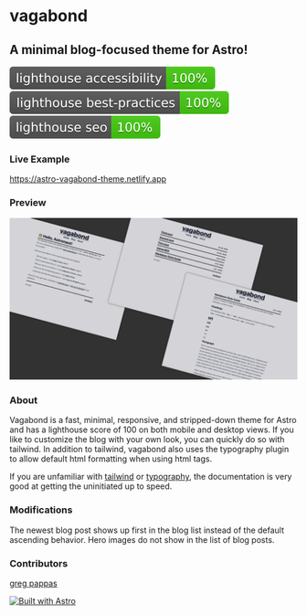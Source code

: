# vagabond

## A minimal blog-focused theme for Astro!

![accessibility](./public/lighthouse_accessibility.svg)
![best practices](./public/lighthouse_best-practices.svg)
![SEO](./public/lighthouse_seo.svg)

### Live Example

https://astro-vagabond-theme.netlify.app

### Preview

![theme-preview](./public/theme-preview.webp)

### About

Vagabond is a fast, minimal, responsive, and stripped-down theme for Astro and has a lighthouse score of 100 on both mobile and desktop views. If you like to customize the blog with your own look, you can quickly do so with tailwind. In addition to tailwind, vagabond also uses the typography plugin to allow default html formatting when using html tags.

If you are unfamiliar with [tailwind](https://tailwindcss.com/docs/utility-first) or [typography](https://tailwindcss.com/docs/typography-plugin), the documentation is very good at getting the uninitiated up to speed.

### Modifications

The newest blog post shows up first in the blog list instead of the default ascending behavior. Hero images do not show in the list of blog posts.

### Contributors

[greg pappas](https://github.com/gnprwx)

[![Built with Astro](https://astro.badg.es/v2/built-with-astro/large.svg)](https://astro.build)
